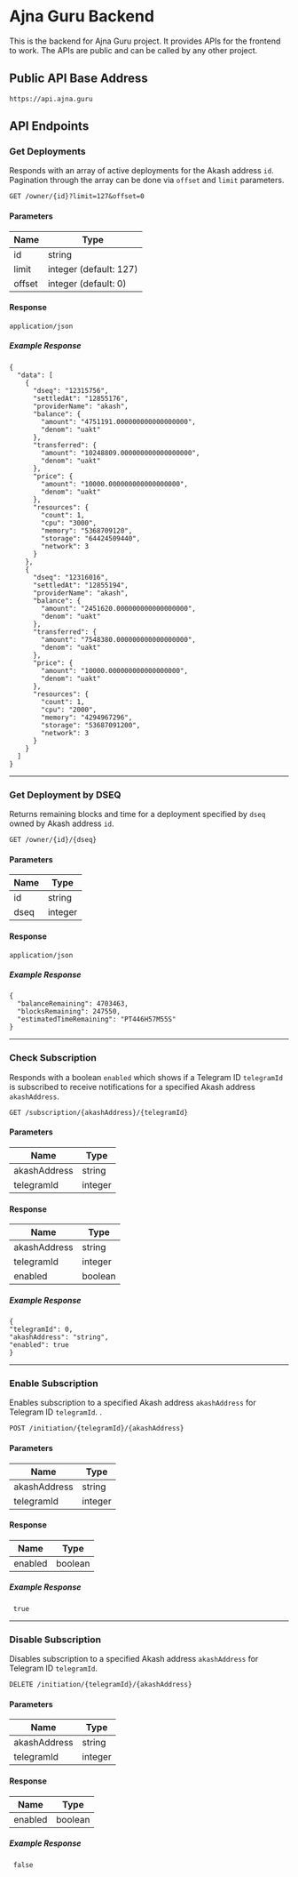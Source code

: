 # Ajna Guru Backend

This is the backend for Ajna Guru project. It provides APIs
for the frontend to work. The APIs are public and can be
called by any other project.

## Public API Base Address

`https://api.ajna.guru`

## API Endpoints

### Get Deployments

Responds with an array of active deployments for the Akash
address `id`. Pagination through the array can be done via
`offset` and `limit` parameters.

```
GET /owner/{id}?limit=127&offset=0
```

#### Parameters

| Name   | Type                   |
|--------|------------------------|
| id     | string                 |
| limit  | integer (default: 127) |
| offset | integer (default: 0)   |

#### Response

`application/json`

##### Example Response

```
{
  "data": [
    {
      "dseq": "12315756",
      "settledAt": "12855176",
      "providerName": "akash",
      "balance": {
        "amount": "4751191.000000000000000000",
        "denom": "uakt"
      },
      "transferred": {
        "amount": "10248809.000000000000000000",
        "denom": "uakt"
      },
      "price": {
        "amount": "10000.000000000000000000",
        "denom": "uakt"
      },
      "resources": {
        "count": 1,
        "cpu": "3000",
        "memory": "5368709120",
        "storage": "64424509440",
        "network": 3
      }
    },
    {
      "dseq": "12316016",
      "settledAt": "12855194",
      "providerName": "akash",
      "balance": {
        "amount": "2451620.000000000000000000",
        "denom": "uakt"
      },
      "transferred": {
        "amount": "7548380.000000000000000000",
        "denom": "uakt"
      },
      "price": {
        "amount": "10000.000000000000000000",
        "denom": "uakt"
      },
      "resources": {
        "count": 1,
        "cpu": "2000",
        "memory": "4294967296",
        "storage": "53687091200",
        "network": 3
      }
    }
  ]
}
```

-------

### Get Deployment by DSEQ

Returns remaining blocks and time for a deployment specified
by `dseq` owned by Akash address `id`.

```
GET /owner/{id}/{dseq}
```

#### Parameters

| Name | Type    |
|------|---------|
| id   | string  |
| dseq | integer |

#### Response

`application/json`

##### Example Response

```
{
  "balanceRemaining": 4703463,
  "blocksRemaining": 247550,
  "estimatedTimeRemaining": "PT446H57M55S"
}
```

-------

### Check Subscription

Responds with a boolean `enabled` which shows if a Telegram
ID `telegramId` is subscribed to receive notifications for
a specified Akash address `akashAddress`.

```
GET /subscription/{akashAddress}/{telegramId}
```

#### Parameters

| Name | Type    |
| --- |---------|
| akashAddress | string  |
| telegramId | integer |

#### Response

| Name | Type |
| --- | --- |
| akashAddress | string  |
| telegramId | integer |
| enabled | boolean |

##### Example Response

```
{
"telegramId": 0,
"akashAddress": "string",
"enabled": true
}
```

-------

### Enable Subscription

Enables subscription to a specified Akash address
`akashAddress` for Telegram ID `telegramId`.
.

```
POST /initiation/{telegramId}/{akashAddress}
```

#### Parameters

| Name | Type    |
| --- |---------|
| akashAddress | string  |
| telegramId | integer |

#### Response

| Name | Type |
| --- | --- |
| enabled | boolean |

##### Example Response

```
 true
```

-------

### Disable Subscription

Disables subscription to a specified Akash address
`akashAddress` for Telegram ID `telegramId`.

```
DELETE /initiation/{telegramId}/{akashAddress}
```

#### Parameters

| Name | Type    |
| --- |---------|
| akashAddress | string  |
| telegramId | integer |

#### Response

| Name | Type |
| --- | --- |
| enabled | boolean |

##### Example Response

```
 false
```

